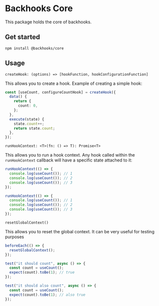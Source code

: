 # Backhooks Core

This package holds the core of backhooks.

## Get started

```
npm install @backhooks/core
```

## Usage

`createHook: (options) => [hookFunction, hookConfigurationFunction]`

This allows you to create a hook. Example of creating a simple hook:

```ts
const [useCount, configureCountHook] = createHook({
  data() {
    return {
      count: 0,
    };
  },
  execute(state) {
    state.count++;
    return state.count;
  },
});
```

`runHookContext: <T>(fn: () => T): Promise<T>`

This allows you to run a hook context. Any hook called within the `runHookContext` callback will have a specific state attached to it:

```ts
runHookContext(() => {
  console.log(useCount()); // 1
  console.log(useCount()); // 2
  console.log(useCount()); // 3
});

runHookContext(() => {
  console.log(useCount()); // 1
  console.log(useCount()); // 2
  console.log(useCount()); // 3
});
```

`resetGlobalContext()`

This allows you to reset the global context. It can be very useful for testing purposes

```ts
beforeEach(() => {
  resetGlobalContext();
});

test("it should count", async () => {
  const count = useCount();
  expect(count).toBe(1); // true
});

test("it should also count", async () => {
  const count = useCount();
  expect(count).toBe(1); // also true
});
```
